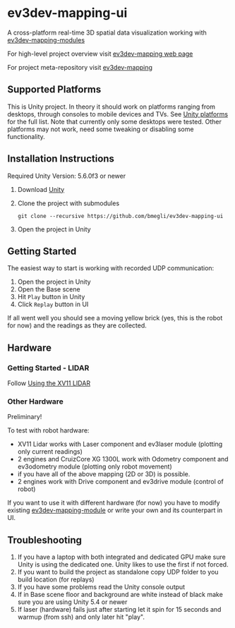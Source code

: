 # ev3dev-mapping-ui
A cross-platform real-time 3D spatial data visualization working with [ev3dev-mapping-modules](https://github.com/bmegli/ev3dev-mapping-modules)

For high-level project overview visit [ev3dev-mapping web page](http://www.ev3dev.org/projects/2016/08/07/Mapping/)

For project meta-repository visit [ev3dev-mapping](https://github.com/bmegli/ev3dev-mapping)

## Supported Platforms

This is Unity project. In theory it should work on platforms ranging from desktops, through consoles to mobile devices and TVs.
See [Unity platforms](https://unity3d.com/unity/multiplatform) for the full list. Note that currently only some desktops were tested.
Other platforms may not work, need some tweaking or disabling some functionality.

## Installation Instructions

Required Unity Version: 5.6.0f3 or newer

1. Download [Unity](https://unity3d.com/)
2. Clone the project with submodules

    `git clone --recursive https://github.com/bmegli/ev3dev-mapping-ui`
3. Open the project in Unity

## Getting Started

The easiest way to start is working with recorded UDP communication:

1. Open the project in Unity
2. Open the Base scene
3. Hit `Play` button in Unity
4. Click `Replay` button in UI

If all went well you should see a moving yellow brick (yes, this is the robot for now) and the readings as they are collected. 

## Hardware

### Getting Started - LIDAR

Follow [Using the XV11 LIDAR ](http://www.ev3dev.org/docs/tutorials/using-xv11-lidar/)

### Other Hardware

Preliminary!

To test with robot hardware:

- XV11 Lidar works with Laser component and ev3laser module (plotting only current readings)
- 2 engines and CruizCore XG 1300L work with Odometry component and ev3odometry module (plotting only robot movement)
- if you have all of the above mapping (2D or 3D) is possible.
- 2 engines work with Drive component and ev3drive module (control of robot)

If you want to use it with different hardware (for now) you have to modify existing [ev3dev-mapping-module](https://github.com/bmegli/ev3dev-mapping-modules)
or write your own and its counterpart in UI.


## Troubleshooting

1. If you have a laptop with both integrated and dedicated GPU make sure Unity is using the dedicated one. Unity likes to use the first if not forced.
2. If you want to build the project as standalone copy UDP folder to you build location (for replays)
3. If you have some problems read the Unity console output
4. If in Base scene floor and background are white instead of black make sure you are using Unity 5.4 or newer
5. If laser (hardware) fails just after starting let it spin for 15 seconds and warmup (from ssh) and only later hit "play".
